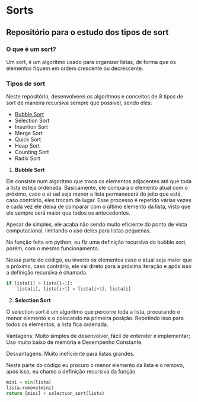 # Sorts
## Repositório para o estudo dos tipos de sort 
### O que é um sort?
Um sort, é um algoritmo usado para organizar listas, de forma que os elementos fiquem em ordem crescente ou decrescente.

### Tipos de sort
Neste repositório, desenvolverei os algoritmos e conceitos de 8 tipos de sort de maneira recursiva sempre que possível, sendo eles:
- [Bubble Sort](#a1) 
- Selection Sort
- Insertion Sort
- Merge Sort
- Quick Sort
- Heap Sort
- Counting Sort
- Radix Sort


1. **Bubble Sort** <a name="a1"></a>

Ele consiste num algoritmo que troca os elementos adjacentes até que toda a lista esteja ordenada.
Basicamente, ele compara o elemento atual com o próximo, caso o at
ual seja menor a lista permanecerá do jeito que está, caso contrário, eles trocam de lugar.
Esse processo é repetido várias vezes e cada vez ele deixa de comparar com o último elemento da lista, visto que ele
sempre será maior que todos os antecedentes.

Apesar de simples, ele acaba não sendo muito eficiente do ponto de vista computacional, limitando o uso deles para listas
pequenas.

Na função feita em python, eu fiz uma definição recursiva do bubble sort, porém, 
com o mesmo funcionamento.

Nessa parte do código, eu inverto os elementos caso o atual seja maior que o próximo, caso contrário, ele vai direto para a 
próxima iteração e após isso a definição recursiva é chamada.
```python
if lista[i] > lista[i+1]:
    lista[i], lista[i+1] = lista[i+1], lista[i]
```

2. **Selection Sort**

O selection sort é um algoritmo que percorre toda a lista, procurando o menor elemento e o colocando na primeira posição.
Repetindo isso para todos os elementos, a lista fica ordenada.

Vantagens: Muito simples de desenvolver, fácil de entender e implementar; Uso muito baixo de memória e Desempenho Constante.

Desvantagens: Muito ineficiente para listas grandes.

Nesta parte do código eu procuro o menor elemento da lista e o removo, após isso, eu chamo a definição recursiva da função
```python
mini = min(lista)
lista.remove(mini)
return [mini] + selection_sort(lista)
```

